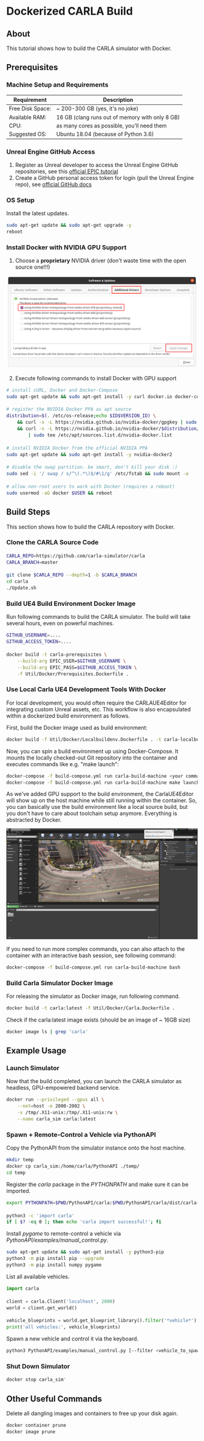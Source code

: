 
# Dockerized CARLA Build

## About
This tutorial shows how to build the CARLA simulator with Docker.

## Prerequisites

### Machine Setup and Requirements

| Requirement | Description |
| ----------- | ----------- |
| Free Disk Space: | ~ 200-300 GB (yes, it's no joke) |
| Available RAM:   | 16 GB (clang runs out of memory with only 8 GB) |
| CPU:             | as many cores as possible, you'll need them |
| Suggested OS:    | Ubuntu 18.04 (because of Python 3.6) |

### Unreal Engine GitHub Access
1) Register as Unreal developer to access the Unreal Engine GitHub repositories, see this [official EPIC tutorial](https://www.unrealengine.com/en-US/ue-on-github)
2) Create a GitHub personal access token for login (pull the Unreal Engine repo),
see [official GitHub docs](https://docs.github.com/en/authentication/keeping-your-account-and-data-secure/creating-a-personal-access-token)

### OS Setup
Install the latest updates.

```sh
sudo apt-get update && sudo apt-get upgrade -y
reboot
```

### Install Docker with NVIDIA GPU Support

1) Choose a **proprietary** NVIDIA driver (don't waste time with the open source one!!!)

![](./nvidia-driver-selection.png)

2) Execute following commands to install Docker with GPU support

```sh
# install cURL, Docker and Docker-Compose
sudo apt-get update && sudo apt-get install -y curl docker.io docker-compose

# register the NVIDIA Docker PPA as apt source
distribution=$(. /etc/os-release;echo $ID$VERSION_ID) \
    && curl -s -L https://nvidia.github.io/nvidia-docker/gpgkey | sudo apt-key add - \
    && curl -s -L https://nvidia.github.io/nvidia-docker/$distribution/nvidia-docker.list \
        | sudo tee /etc/apt/sources.list.d/nvidia-docker.list

# install NVIDIA Docker from the official NVIDIA PPA
sudo apt-get update && sudo apt-get install -y nvidia-docker2

# disable the swap partition. be smart, don't kill your disk :)
sudo sed -i '/ swap / s/^\(.*\)$/#\1/g' /etc/fstab && sudo mount -a

# allow non-root users to work with Docker (requires a reboot)
sudo usermod -aG docker $USER && reboot
```

## Build Steps
This section shows how to build the CARLA repository with Docker.

### Clone the CARLA Source Code

```sh
CARLA_REPO=https://github.com/carla-simulator/carla
CARLA_BRANCH=master

git clone $CARLA_REPO --depth=1 -b $CARLA_BRANCH
cd carla
./Update.sh
```

### Build UE4 Build Environment Docker Image
Run following commands to build the CARLA simulator.
The build will take several hours, even on powerful machines.

```sh
GITHUB_USERNAME=....
GITHUB_ACCESS_TOKEN=....

docker build -t carla-prerequisites \
    --build-arg EPIC_USER=$GITHUB_USERNAME \
    --build-arg EPIC_PASS=$GITHUB_ACCESS_TOKEN \
    -f Util/Docker/Prerequisites.Dockerfile .
```

### Use Local Carla UE4 Development Tools With Docker
For local development, you would often require the CARLAUE4Editor
for integrating custom Unreal assets, etc. This workflow is also
encapsulated within a dockerized build environment as follows.

First, build the Docker image used as build environment:

```sh
docker build -f Util/Docker/Localbuildenv.Dockerfile . -t carla-localbuildenv:latest
```

Now, you can spin a build environment up using Docker-Compose.
It mounts the locally checked-out Git repository into the
container and executes commands like e.g. "make launch":

```sh
docker-compose -f build-compose.yml run carla-build-machine <your command>
docker-compose -f build-compose.yml run carla-build-machine make launch
```

As we've added GPU support to the build environment, the CarlaUE4Editor
will show up on the host machine while still running within the container.
So, you can basically use the build environment like a local source build,
but you don't have to care about toolchain setup anymore. Everything is
abstracted by Docker.

![](./CarlaUE4Editor%20within%20Docker.png)

If you need to run more complex commands, you can also attach to the
container with an interactive bash session, see following command:

```sh
docker-compose -f build-compose.yml run carla-build-machine bash
```

### Build Carla Simulator Docker Image
For releasing the simulator as Docker image, run following command.

```sh
docker build -t carla:latest -f Util/Docker/Carla.Dockerfile .
```

Check if the carla:latest image exists (should be an image of ~ 16GB size)

```sh
docker image ls | grep 'carla'
```

## Example Usage

### Launch Simulator
Now that the build completed, you can launch the CARLA simulator
as headless, GPU-empowered backend service.

```sh
docker run --privileged --gpus all \
    --net=host -e 2000-2002 \
    -v /tmp/.X11-unix:/tmp/.X11-unix:rw \
    --name carla_sim carla:latest
```

### Spawn + Remote-Control a Vehicle via PythonAPI

Copy the PythonAPI from the simulator instance onto the host machine.

```sh
mkdir temp
docker cp carla_sim:/home/carla/PythonAPI ./temp/
cd temp
```

Register the _carla_ package in the _PYTHONPATH_ and make sure it can be imported.

```sh
export PYTHONPATH=$PWD/PythonAPI/carla:$PWD/PythonAPI/carla/dist/carla-0.9.13-py3.6-linux-x86_64.egg

python3 -c 'import carla'
if [ $? -eq 0 ]; then echo 'carla import successful!'; fi
```

Install _pygame_ to remote-control a vehicle via _PythonAPI/examples/manual_control.py_.

```sh
sudo apt-get update && sudo apt-get install -y python3-pip
python3 -m pip install pip --upgrade
python3 -m pip install numpy pygame
```

List all available vehicles.

```py
import carla

client = carla.Client('localhost', 2000)
world = client.get_world()

vehicle_blueprints = world.get_blueprint_library().filter('*vehicle*')
print('all vehicles:', vehicle_blueprints)
```

Spawn a new vehicle and control it via the keyboard.

```sh
python3 PythonAPI/examples/manual_control.py [--filter <vehicle_to_spawn>]
```

### Shut Down Simulator

```sh
docker stop carla_sim'
```

## Other Useful Commands
Delete all dangling images and containers to free up your disk again.

```sh
docker container prune
docker image prune
```
